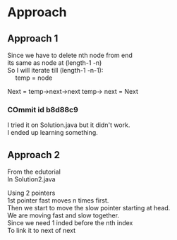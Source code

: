 # Approach

## Approach 1

Since we have to delete nth node from end  
its same as node at (length-1 -n)  
So I will iterate till (length-1 -n-1):  
&emsp; temp = node  

Next = temp->next->next
temp-> next = Next

### COmmit id b8d88c9

I tried it on Solution.java but it didn't work.  
I ended up learning something.  

## Approach 2

From the edutorial  
In Solution2.java  

Using 2 pointers  
1st pointer fast moves n times first.  
Then we start to move the slow pointer starting at head.  
We are moving fast and slow together.  
Since we need 1 inded before the nth index  
To link it to next of next  
